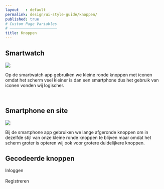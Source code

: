 ```yaml
---
layout   : default
permalink: design/ui-style-guide/knoppen/
published: true
# Custom Page Variables
# ─────────────────────
title: Knoppen
---
```


## Smartwatch

<img class="max-width" src="{{ 'assets/img/knoppen_watch.png' | relative_url }}" />

Op de smartwatch app gebruiken we kleine ronde knoppen met iconen omdat het scherm veel kleiner is dan een smartphone dus het gebruik van iconen vonden wij logischer.

<br>

## Smartphone en site

<img class="max-width" src="{{ 'assets/img/knoppen_phone.png' | relative_url }}" />

Bij de smartphone app gebruiken we lange afgeronde knoppen om in dezelfde stijl van onze kleine ronde knoppen te blijven maar omdat het scherm groter is opteren wij ook voor grotere duidelijkere knoppen.

## Gecodeerde knoppen

<div class="knop_lichtoranje">Inloggen</div> <br>

<div class="knop_donkeroranje">Registreren</div>
